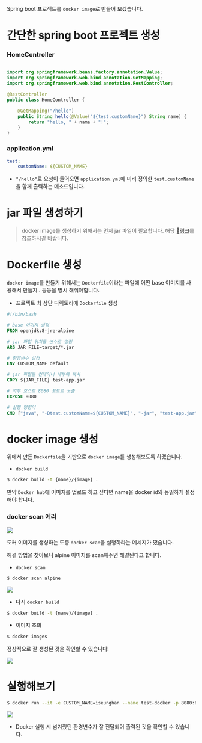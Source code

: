 Spring boot 프로젝트를 `docker image`로 만들어 보겠습니다.

# 간단한 spring boot 프로젝트 생성

### HomeController
```java

import org.springframework.beans.factory.annotation.Value;
import org.springframework.web.bind.annotation.GetMapping;
import org.springframework.web.bind.annotation.RestController;

@RestController
public class HomeController {

    @GetMapping("/hello")
    public String hello(@Value("${test.customName}") String name) {
        return "hello, " + name + "!";
    }
}

```

### application.yml
```yaml
test:
    customName: ${CUSTOM_NAME}
```

* `"/hello"`로 요청이 들어오면 `application.yml`에 미리 정의한 `test.customName`을 함께 출력하는 메소드입니다.

# jar 파일 생성하기
> docker image를 생성하기 위해서는 먼저 jar 파일이 필요합니다.
해당 [🔗링크](https://github.com/iseunghan/TIL/tree/master/spring/jar-파일-생성)를 참조하시길 바랍니다.


# Dockerfile 생성
`docker image`를 만들기 위해서는 `Dockerfile`이라는 파일에 어떤 base 이미지를 사용해서 만들지.. 등등을 명시 해줘야합니다.

* 프로젝트 최 상단 디렉토리에 `Dockerfile` 생성

```dockerfile
#!/bin/bash

# base 이미지 설정
FROM openjdk:8-jre-alpine

# jar 파일 위치를 변수로 설정
ARG JAR_FILE=target/*.jar

# 환경변수 설정
ENV CUSTOM_NAME default

# jar 파일을 컨테이너 내부에 복사
COPY ${JAR_FILE} test-app.jar

# 외부 호스트 8080 포트로 노출
EXPOSE 8080

# 실행 명령어
CMD ["java", "-Dtest.customName=${CUSTOM_NAME}", "-jar", "test-app.jar"]
```

# docker image 생성
위에서 만든 `Dockerfile`을 기반으로 `docker image`를 생성해보도록 하겠습니다.


* `docker build`
```bash
$ docker build -t {name}/{image} .
```

만약 `Docker hub`에 이미지를 업로드 하고 싶다면 name을 docker id와 동일하게 설정해야 합니다.

### docker scan 에러
![](https://images.velog.io/images/iseunghan/post/37b20401-9f7b-4523-8f48-c11afce5d66f/image.png)

도커 이미지를 생성하는 도중 `docker scan`을 실행하라는 메세지가 떴습니다.

해결 방법을 찾아보니 alpine 이미지를 scan해주면 해결된다고 합니다.

* `docker scan`
```bash
$ docker scan alpine
```

![](https://images.velog.io/images/iseunghan/post/ff56fa34-0255-4289-a2ea-74cd71cdcacd/image.png)

* 다시 `docker build`
```bash
$ docker build -t {name}/{image} .
```


* 이미지 조회
```bash
$ docker images
```

정상적으로 잘 생성된 것을 확인할 수 있습니다!


![](https://images.velog.io/images/iseunghan/post/94bcafa3-4e2d-4235-b183-a490923ad6b6/image.png)

# 실행해보기
```bash
$ docker run --it -e CUSTOM_NAME=iseunghan --name test-docker -p 8080:8080 {name}/{image}
```

![](https://images.velog.io/images/iseunghan/post/af64531b-1484-454d-86ab-2f287d723ae3/image.png)

* Docker 실행 시 넘겨줬던 환경변수가 잘 전달되어 출력된 것을 확인할 수 있습니다.
